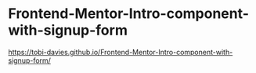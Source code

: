 # Frontend-Mentor-Intro-component-with-signup-form

https://tobi-davies.github.io/Frontend-Mentor-Intro-component-with-signup-form/
